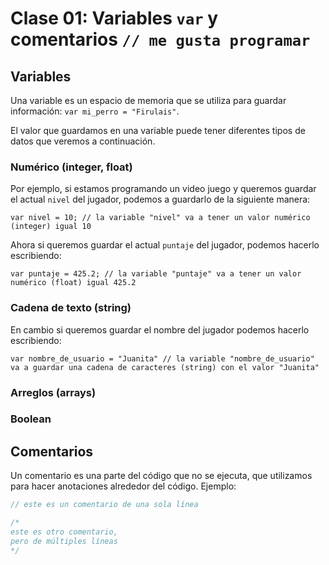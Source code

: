 # Clase 01: Variables `var` y comentarios `// me gusta programar`

## Variables

Una variable es un espacio de memoria que se utiliza para guardar información: `var mi_perro = "Firulais"`.

El valor que guardamos en una variable puede tener diferentes tipos de datos que veremos a continuación.

### Numérico (integer, float)

Por ejemplo, si estamos programando un video juego y queremos guardar el actual `nivel` del jugador, podemos a guardarlo de la siguiente manera:

`var nivel = 10; // la variable "nivel" va a tener un valor numérico (integer) igual 10`

Ahora si queremos guardar el actual `puntaje` del jugador, podemos hacerlo escribiendo:

`var puntaje = 425.2; // la variable "puntaje" va a tener un valor numérico (float) igual 425.2`

### Cadena de texto (string)

En cambio si queremos guardar el nombre del jugador podemos hacerlo escribiendo:

`var nombre_de_usuario = "Juanita" // la variable "nombre_de_usuario" va a guardar una cadena de caracteres (string) con el valor "Juanita"`

### Arreglos (arrays)

### Boolean

## Comentarios

Un comentario es una parte del código que no se ejecuta, que utilizamos para hacer anotaciones alrededor del código. Ejemplo:

```javascript
// este es un comentario de una sola línea

/*
este es otro comentario,
pero de múltiples líneas
*/
```
